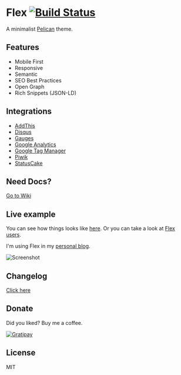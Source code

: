 # Flex [![Build Status](https://travis-ci.org/alexandrevicenzi/Flex.svg?branch=master)](https://travis-ci.org/alexandrevicenzi/Flex)

A minimalist [Pelican](http://blog.getpelican.com/) theme.

## Features

- Mobile First
- Responsive
- Semantic
- SEO Best Practices
- Open Graph
- Rich Snippets (JSON-LD)

## Integrations

- [AddThis](http://www.addthis.com/)
- [Disqus](https://disqus.com/)
- [Gauges](http://get.gaug.es/)
- [Google Analytics](https://www.google.com/analytics/web/)
- [Google Tag Manager](https://www.google.com/tagmanager/)
- [Piwik](http://piwik.org/)
- [StatusCake](https://www.statuscake.com/)

## Need Docs?

[Go to Wiki](https://github.com/alexandrevicenzi/Flex/wiki)

## Live example

You can see how things looks like [here](https://blog.alexandrevicenzi.com/flex-pelican-theme.html).
Or you can take a look at [Flex users](https://github.com/alexandrevicenzi/Flex/wiki/Flex-users).

I'm using Flex in my [personal blog](http://blog.alexandrevicenzi.com/).

![Screenshot](https://github.com/callmefish/Flex/blob/master/screenshot.png)

## Changelog

[Click here](./CHANGELOG.md)

## Donate

Did you liked? Buy me a coffee.

[![Gratipay](https://img.shields.io/gratipay/JSFiddle.svg?style=flat-square)](https://gratipay.com/~alexandrevicenzi/)

## License

MIT
